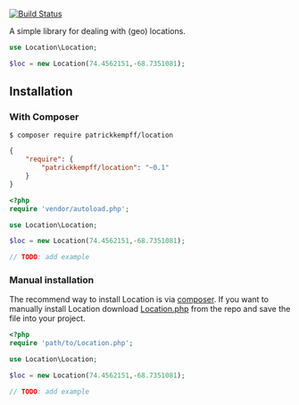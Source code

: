 [![Build Status](https://travis-ci.org/patrickkempff/Location.svg?branch=master)](https://travis-ci.org/patrickkempff/Location)



A simple library for dealing with (geo) locations.

```php
use Location\Location;

$loc = new Location(74.4562151,-68.7351081);

```


## Installation

### With Composer

```
$ composer require patrickkempff/location
```

```json
{
    "require": {
        "patrickkempff/location": "~0.1"
    }
}
```

```php
<?php
require 'vendor/autoload.php';

use Location\Location;

$loc = new Location(74.4562151,-68.7351081);

// TODO: add example
```


### Manual installation

The recommend way to install Location is via [composer](http://getcomposer.org/). If you want to manually install Location download [Location.php](https://github.com/patrickkempff/Location/blob/master/src/Location/Location.php) from the repo and save the file into your project.

```php
<?php
require 'path/to/Location.php';

use Location\Location;

$loc = new Location(74.4562151,-68.7351081);

// TODO: add example
```